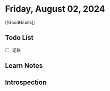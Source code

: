 # Friday, August 02, 2024

[[GoodHabits]]

## Todo List

- [ ] 记账

## Learn Notes

## Introspection
